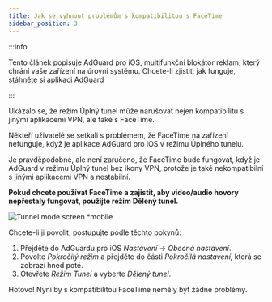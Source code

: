 ```yaml
---
title: Jak se vyhnout problémům s kompatibilitou s FaceTime
sidebar_position: 3
---
```


:::info

Tento článek popisuje AdGuard pro iOS, multifunkční blokátor reklam, který chrání vaše zařízení na úrovni systému. Chcete-li zjistit, jak funguje, [stáhněte si aplikaci AdGuard](https://adguard.com/download.html?auto=true)

:::

Ukázalo se, že režim Úplný tunel může narušovat nejen kompatibilitu s jinými aplikacemi VPN, ale také s FaceTime.

Někteří uživatelé se setkali s problémem, že FaceTime na zařízení nefunguje, když je aplikace AdGuard pro iOS v režimu Úplného tunelu.

Je pravděpodobné, ale není zaručeno, že FaceTime bude fungovat, když je AdGuard v režimu Úplný tunel bez ikony VPN, protože je také nekompatibilní s jinými aplikacemi VPN a nestabilní.

**Pokud chcete používat FaceTime a zajistit, aby video/audio hovory nepřestaly fungovat, použijte režim Dělený tunel.**

![Tunnel mode screen *mobile](https://cdn.adtidy.org/public/Adguard/kb/newscreenshots/Ru/iOS/tunnel-mode.PNG?!)

Chcete-li ji povolit, postupujte podle těchto pokynů:

1. Přejděte do AdGuardu pro iOS *Nastavení* → *Obecná nastavení*.
2. Povolte *Pokročilý režim* a přejděte do části *Pokročilá nastavení*, která se zobrazí hned poté.
3. Otevřete *Režim Tunel* a vyberte *Dělený tunel*.

Hotovo! Nyní by s kompatibilitou FaceTime neměly být žádné problémy.
